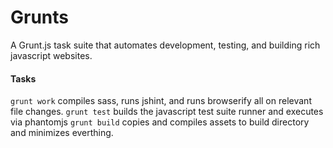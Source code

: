 Grunts
=============
A Grunt.js task suite that automates development, testing, and building rich javascript websites.

#### Tasks
`grunt work` compiles sass, runs jshint, and runs browserify all on relevant file changes.
`grunt test` builds the javascript test suite runner and executes via phantomjs
`grunt build` copies and compiles assets to build directory and minimizes everthing.